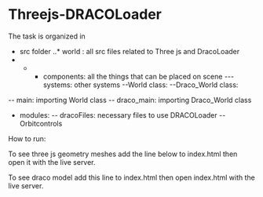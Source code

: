 # Threejs-DRACOLoader

The task is organized in 
 - src folder
..* world : all src files related to Three js and DracoLoader
- - - components: all the things that can be placed on scene
---systems: other systems
--World class: 
--Draco_World class:
     
                  
-- main: importing World class
-- draco_main: importing Draco_World class
- modules:
-- dracoFiles: necessary files to use DRACOLoader
-- Orbitcontrols



How to run:


To see three js geometry meshes add the  line below to index.html then open it with the live server.


To see draco model add this line to index.html then open index.html with the live server.
